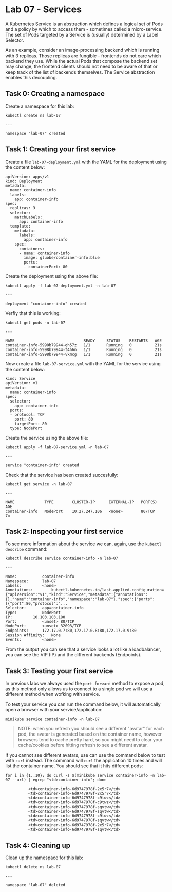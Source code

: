 # Lab 07 - Services

A Kubernetes Service is an abstraction which defines a logical set of Pods and a
policy by which to access them - sometimes called a micro-service. The set of
Pods targeted by a Service is (usually) determined by a Label Selector.

As an example, consider an image-processing backend which is running with 3
replicas. Those replicas are fungible - frontends do not care which backend they
use. While the actual Pods that compose the backend set may change, the frontend
clients should not need to be aware of that or keep track of the list of
backends themselves. The Service abstraction enables this decoupling.

## Task 0: Creating a namespace

Create a namespace for this lab:

```
kubectl create ns lab-07

---

namespace "lab-07" created
```

## Task 1: Creating your first service

Create a file `lab-07-deployment.yml` with the YAML for the deployment using the
content below:

```
apiVersion: apps/v1
kind: Deployment
metadata:
  name: container-info
  labels:
    app: container-info
spec:
  replicas: 3
  selector:
    matchLabels:
      app: container-info
  template:
    metadata:
      labels:
        app: container-info
    spec:
      containers:
      - name: container-info
        image: gluobe/container-info:blue
        ports:
        - containerPort: 80
```

Create the deployment using the above file:

```
kubectl apply -f lab-07-deployment.yml -n lab-07

---

deployment "container-info" created
```

Verfiy that this is working:

```
kubectl get pods -n lab-07

---

NAME                              READY     STATUS    RESTARTS   AGE
container-info-5998b79944-gh57z   1/1       Running   0          21s
container-info-5998b79944-t4h6n   1/1       Running   0          21s
container-info-5998b79944-vkmcg   1/1       Running   0          21s
```

Now create a file `lab-07-service.yml` with the YAML for the service using the
content below:

```
kind: Service
apiVersion: v1
metadata:
  name: container-info
spec:
  selector:
    app: container-info
  ports:
  - protocol: TCP
    port: 80
    targetPort: 80
  type: NodePort
```

Create the service using the above file:

```
kubectl apply -f lab-07-service.yml -n lab-07

---

service "container-info" created
```

Check that the service has been created succesfully:

```
kubectl get service -n lab-07

---

NAME             TYPE        CLUSTER-IP      EXTERNAL-IP   PORT(S)   AGE
container-info   NodePort    10.27.247.106   <none>        80/TCP    7m
```

## Task 2: Inspecting your first service

To see more information about the service we can, again, use the
`kubectl describe` command:

```
kubectl describe service container-info -n lab-07

---

Name:			container-info
Namespace:		lab-07
Labels:			<none>
Annotations:		kubectl.kubernetes.io/last-applied-configuration={"apiVersion":"v1","kind":"Service","metadata":{"annotations":{},"name":"container-info","namespace":"lab-07"},"spec":{"ports":[{"port":80,"protocol":"...
Selector:		app=container-info
Type:			NodePort
IP:			10.103.103.180
Port:			<unset>	80/TCP
NodePort:		<unset>	32093/TCP
Endpoints:		172.17.0.7:80,172.17.0.8:80,172.17.0.9:80
Session Affinity:	None
Events:			<none>
```

From the output you can see that a service looks a lot like a loadbalancer, you
can see the VIP (IP) and the different backends (Endpoints).

## Task 3: Testing your first service

In previous labs we always used the `port-forward` method to expose a pod, as 
this method only allows us to connect to a single pod we will use a different 
method when wofking with service.

To test your service you can run the command below, it will automatically open 
a browser with your service/application:

```
minikube service container-info -n lab-07
```

> NOTE: when you refresh you should see a different "avatar" for each pod, the 
> avatar is generated based on the container name, however browsers tend to 
> cache pretty hard, so you might need to clear your cache/cookies before 
> hitting refresh to see a different avatar.

If you cannot see different avatars, use can use the command below to test with 
`curl` instead.  The command will `curl` the application 10 times and will list 
the container name.  You should see that it hits different pods:

```
for i in {1..10}; do curl -s $(minikube service container-info -n lab-07 --url) | egrep "<td>container-info"; done

          <td>container-info-6d9747978f-2x5r7</td>
          <td>container-info-6d9747978f-2x5r7</td>
          <td>container-info-6d9747978f-c9twz</td>
          <td>container-info-6d9747978f-c9twz</td>
          <td>container-info-6d9747978f-sqvtw</td>
          <td>container-info-6d9747978f-sqvtw</td>
          <td>container-info-6d9747978f-c9twz</td>
          <td>container-info-6d9747978f-sqvtw</td>
          <td>container-info-6d9747978f-2x5r7</td>
          <td>container-info-6d9747978f-sqvtw</td>
```

## Task 4: Cleaning up

Clean up the namespace for this lab:

```
kubectl delete ns lab-07

---

namespace "lab-07" deleted
```
